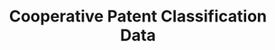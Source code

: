 ---
bigquery: https://console.cloud.google.com/bigquery?p=patents-public-data&d=cpc&page=dataset
citation: '“Cooperative Patent Classification” by the EPO and USPTO, for public use. '
contributors: EPO, USPTO
cost: None
description: Cooperative Patent Classification Data contains the scheme and definitions
  of the Cooperative Patent Classification system for classifying patent documents.
  The CPC is the result of a partnership between the EPO and the USPTO in their joint
  effort to develop a common, internationally compatible classification system for
  technical documents, in particular patent publications, which will be used by both
  offices in the patent granting process
documentation: https://www.cooperativepatentclassification.org/cpcSchemeAndDefinitions
last_edit: 04/07/2022, 15:00:00
location: https://www.cooperativepatentclassification.org/index
maintained_by: USPTO, EPO
schema_fields:
- level
- title_full
- ipc_concordant
- sizeCache
- notAllocatable
- informative_references
- applicationReferences
- application_references
- limitingReferences
- symbol
- title_part
- synonyms
- parents
- residualReferences
- childGroups
- children
- child_groups
- status
- limiting_references
- ipcConcordant
- titleFull
- additional_only
- definition
- breakdown_code
- titlePart
- date_revised
- not_allocatable
- dateRevised
- residual_references
- breakdownCode
- informativeReferences
- glossary
shortname: cooperative_patent_classification
tags:
- patents
- science
title: Cooperative Patent Classification Data
uuid: 984374a7-16e9-4b35-9445-458daceb01bf
---